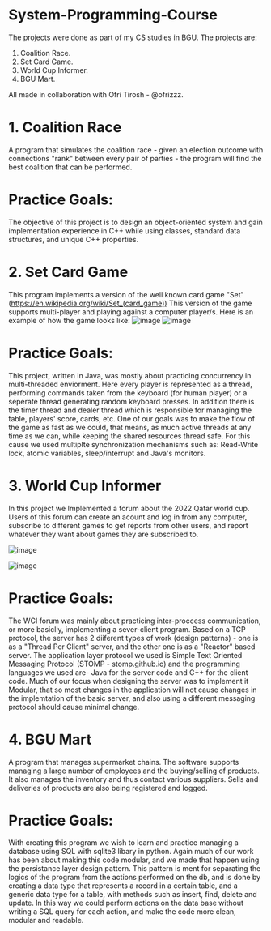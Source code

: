 # System-Programming-Course
The projects were done as part of my CS studies in BGU.
The projects are:
1. Coalition Race.
2. Set Card Game.
3. World Cup Informer.
4. BGU Mart.

All made in collaboration with Ofri Tirosh - @ofrizzz.

# 1. Coalition Race
A program that simulates the coalition race - given an election outcome with connections "rank" between every pair of parties - the program will find the best coalition that can be performed.

# Practice Goals:
The objective of this project is to design an object-oriented system and gain
implementation experience in C++ while using classes, standard data structures, and unique
C++ properties.

# 2. Set Card Game
This program implements a version of the well known card game "Set" (https://en.wikipedia.org/wiki/Set_(card_game))
This version of the game supports multi-player and playing against a computer player/s.
Here is an example of how the game looks like:
![image](https://user-images.githubusercontent.com/117899740/220136643-588bf39b-0752-45e2-bb75-0031a7561caa.png)
![image](https://user-images.githubusercontent.com/117899740/220136677-b60c2a3d-2b60-4521-a38e-cf9fe4034cbc.png)

# Practice Goals:
This project, written in Java, was mostly about practicing concurrency in multi-threaded enviorment.
Here every player is represented as a thread, performing commands taken from the keyboard (for human player) or a seperate thread generating random keyboard presses. In addition there is the timer thread and dealer thread which is responsible for managing the table, players' score, cards, etc.
One of our goals was to make the flow of the game as fast as we could, that means, as much active threads at any time as we can, while keeping the shared resources thread safe.
For this cause we used multiplte synchronization mechanisms such as: Read-Write lock, atomic variables, sleep/interrupt and Java's monitors.

# 3. World Cup Informer
In this project we Implemented a forum about the 2022 Qatar world cup.
Users of this forum can create an acount and log in from any computer, subscribe to different games to get reports from other users, and report whatever they want about games they are subscribed to.

![image](https://user-images.githubusercontent.com/117899740/220344416-e95fbbf2-fd4f-4274-b077-f74af60f0386.png)

![image](https://user-images.githubusercontent.com/117899740/220344479-0ffbc5f4-4878-49cc-8df2-dc54b9e5657b.png)

# Practice Goals:
The WCI forum was mainly about practicing inter-proccess communication, or more basiclly, implementing a sever-client program.
Based on a TCP protocol, the server has 2 diiferent types of work (design patterns) - one is as a "Thread Per Client" server, and the other one is as a "Reactor" based server.
The application layer protocol we used is Simple Text Oriented Messaging Protocol (STOMP - stomp.github.io) and the programming languages we used are- Java for the server code and C++ for the client code.
Much of our focus when designing the server was to implement it Modular, that so most changes in the application will not cause changes in the implemtation of the basic server, and also using a different messaging protocol should cause minimal change.

# 4. BGU Mart
A program that manages supermarket chains. The software supports managing a large number of employees and the buying/selling of products.
It also manages the inventory and thus contact various suppliers.
Sells and deliveries of products are also being registered and logged.

# Practice Goals:
With creating this program we wish to learn and practice managing a database using SQL with sqlite3 libary in python.
Again much of our work has been about making this code modular, and we made that happen using the persistance layer design pattern.
This pattern is ment for separating the logics of the program from the actions performed on the db, and is done by creating a data type that represents a record in a certain table, and a generic data type for a table, with methods such as insert, find, delete and update.
In this way we could perform actions on the data base without writing a SQL query for each action, and make the code more clean, modular and readable.
